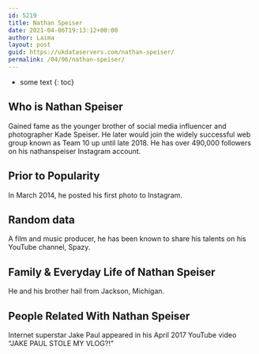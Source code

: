 ```yaml
---
id: 5219
title: Nathan Speiser
date: 2021-04-06T19:13:12+00:00
author: Laima
layout: post
guid: https://ukdataservers.com/nathan-speiser/
permalink: /04/06/nathan-speiser/
---
```


* some text
{: toc}


## Who is Nathan Speiser
                  
                  
                  
Gained fame as the younger brother of social media influencer and photographer Kade Speiser. He later would join the widely successful web group known as Team 10 up until late 2018. He has over 490,000 followers on his nathanspeiser Instagram account. 
                  
              
            
              
            
                
                
                
## Prior to Popularity
                  
                  
                  
In March 2014, he posted his first photo to Instagram. 
                  
              
            
              
            
                
                
                
## Random data
                  
                  
                  
A film and music producer, he has been known to share his talents on his YouTube channel, Spazy. 
                  
              
            
              
            
                
                
                
## Family & Everyday Life of Nathan Speiser
                  
                  
                  
He and his brother hail from Jackson, Michigan. 
                  
              
            
              
            
                
                
                
## People Related With Nathan Speiser
                  
                  
                  
Internet superstar Jake Paul appeared in his April 2017 YouTube video &#8220;JAKE PAUL STOLE MY VLOG?!&#8221; 
                  
              
            
              
            
                
              
            
              
              
            
            
              
            
          
          
          